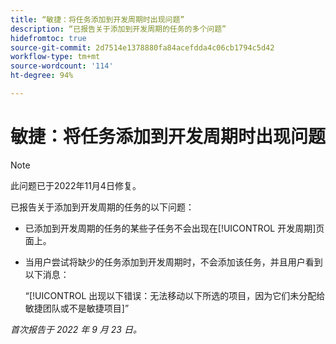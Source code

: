 ```yaml
---
title: “敏捷：将任务添加到开发周期时出现问题”
description: “已报告关于添加到开发周期的任务的多个问题”
hidefromtoc: true
source-git-commit: 2d7514e1378880fa84acefdda4c06cb1794c5d42
workflow-type: tm+mt
source-wordcount: '114'
ht-degree: 94%

---
```



# 敏捷：将任务添加到开发周期时出现问题

>[!NOTE]
>
>此问题已于2022年11月4日修复。

已报告关于添加到开发周期的任务的以下问题：

* 已添加到开发周期的任务的某些子任务不会出现在[!UICONTROL 开发周期]页面上。
* 当用户尝试将缺少的任务添加到开发周期时，不会添加该任务，并且用户看到以下消息：

   “[!UICONTROL 出现以下错误：无法移动以下所选的项目，因为它们未分配给敏捷团队或不是敏捷项目]”

_首次报告于 2022 年 9 月 23 日。_

